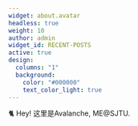 ```yaml
---
widget: about.avatar
headless: true
weight: 10
author: admin
widget_id: RECENT-POSTS
active: true
design:
  columns: "1"
  background:
    color: "#000000"
    text_color_light: true
---
```

🐈 Hey! 这里是Avalanche, ME@SJTU.